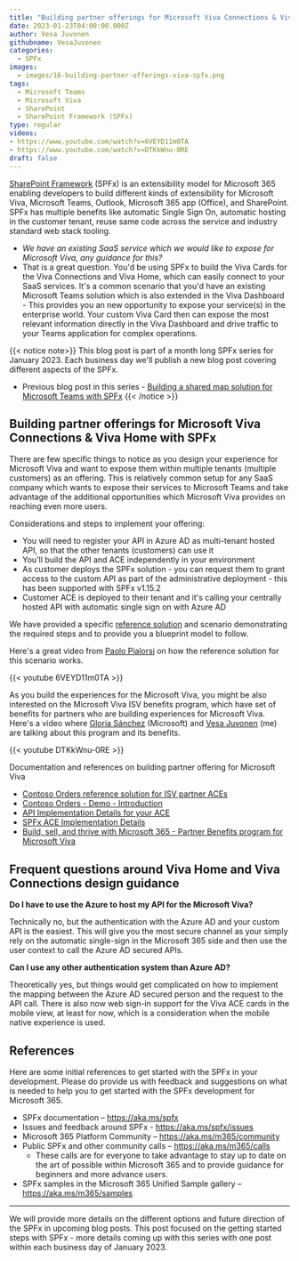 ```yaml
---
title: "Building partner offerings for Microsoft Viva Connections & Viva Home with SPFx"
date: 2023-01-23T04:00:00.000Z
author: Vesa Juvonen
githubname: VesaJuvonen
categories:
  - SPFx
images:
  - images/16-building-partner-offerings-viva-spfx.png
tags:
  - Microsoft Teams
  - Microsoft Viva  
  - SharePoint
  - SharePoint Framework (SPFx)
type: regular
videos:
- https://www.youtube.com/watch?v=6VEYD11m0TA
- https://www.youtube.com/watch?v=DTKkWnu-0RE
draft: false
---
```


[SharePoint Framework](https://aka.ms/spfx) (SPFx) is an extensibility model for Microsoft 365 enabling developers to build different kinds of extensibility for Microsoft Viva, Microsoft Teams, Outlook, Microsoft 365 app (Office), and SharePoint. SPFx has multiple benefits like automatic Single Sign On, automatic hosting in the customer tenant, reuse same code across the service and industry standard web stack tooling.

-	*We have an existing SaaS service which we would like to expose for Microsoft Viva, any guidance for this?*
-	That is a great question. You'd be using SPFx to build the Viva Cards for the Viva Connections and Viva Home, which can easily connect to your SaaS services. It's a common scenario that you'd have an existing Microsoft Teams solution which is also extended in the Viva Dashboard - This provides you an new opportunity to expose your service(s) in the enterprise world. Your custom Viva Card then can expose the most relevant information directly in the Viva Dashboard and drive traffic to your Teams application for complex operations.

{{< notice note>}}
This blog post is part of a month long SPFx series for January 2023. Each business day we'll publish a new blog post covering different aspects of the SPFx.

* Previous blog post in this series - [Building a shared map solution for Microsoft Teams with SPFx](https://pnp.github.io/blog/post/spfx-15-building-a-shared-map-teams-solution-spfx/)
{{< /notice >}}


## Building partner offerings for Microsoft Viva Connections & Viva Home with SPFx

There are few specific things to notice as you design your experience for Microsoft Viva and want to expose them within multiple tenants (multiple customers) as an offering. This is relatively common setup for any SaaS company which wants to expose their services to Microsoft Teams and take advantage of the additional opportunities which Microsoft Viva provides on reaching even more users.

Considerations and steps to implement your offering:

* You will need to register your API in Azure AD as multi-tenant hosted API, so that the other tenants (customers) can use it 
* You'll build the API and ACE independently in your environment 
* As customer deploys the SPFx solution - you can request them to grant access to the custom API as part of the administrative deployment - this has been supported with SPFx v1.15.2
* Customer ACE is deployed to their tenant and it's calling your centrally hosted API with automatic single sign on with Azure AD

We have provided a specific [reference solution](https://github.com/pnp/spfx-reference-scenarios/tree/main/samples/ace-pnp-contoso-orders) and scenario demonstrating the required steps and to provide you a blueprint model to follow.

Here's a great video from [Paolo Pialorsi](https://twitter.com/paolopia) on how the reference solution for this scenario works.

{{< youtube 6VEYD11m0TA >}}

As you build the experiences for the Microsoft Viva, you might be also interested on the Microsoft Viva ISV benefits program, which have set of benefits for partners who are building experiences for Microsoft Viva. Here's a video where [Gloria Sánchez](https://twitter.com/sglo_) (Microsoft) and [Vesa Juvonen](https://twitter.com/vesajuvonen) (me) are talking about this program and its benefits.

{{< youtube DTKkWnu-0RE >}}

Documentation and references on building partner offering for Microsoft Viva

- [Contoso Orders reference solution for ISV partner ACEs](https://adoption.microsoft.com/en-us/sample-solution-gallery/sample/pnp-spfx-reference-scenarios-ace-pnp-contoso-orders/)
- [Contoso Orders - Demo - Introduction](https://github.com/pnp/spfx-reference-scenarios/blob/main/samples/ace-pnp-contoso-orders/docs/Introduction.md)
- [API Implementation Details for your ACE](https://github.com/pnp/spfx-reference-scenarios/blob/main/samples/ace-pnp-contoso-orders/docs/APIs-Implementation-Details.md)
- [SPFx ACE Implementation Details](https://github.com/pnp/spfx-reference-scenarios/blob/main/samples/ace-pnp-contoso-orders/docs/ACEs-Implementation-Details.md)
- [Build, sell, and thrive with Microsoft 365 - Partner Benefits program for Microsoft Viva](https://cloudpartners.transform.microsoft.com/practices/modernworkisv)

## Frequent questions around Viva Home and Viva Connections design guidance

**Do I have to use the Azure to host my API for the Microsoft Viva?** 

Technically no, but the authentication with the Azure AD and your custom API is the easiest. This will give you the most secure channel as your simply rely on the automatic single-sign in the Microsoft 365 side and then use the user context to call the Azure AD secured APIs. 

**Can I use any other authentication system than Azure AD?**

Theoretically yes, but things would get complicated on how to implement the mapping between the Azure AD secured person and the request to the API call. There is also now web sign-in support for the Viva ACE cards in the mobile view, at least for now, which is a consideration when the mobile native experience is used.

## References

Here are some initial references to get started with the SPFx in your development. Please do provide us with feedback and suggestions on what is needed to help you to get started with the SPFx development for Microsoft 365.

-	SPFx documentation – https://aka.ms/spfx
-	Issues and feedback around SPFx - https://aka.ms/spfx/issues
-	Microsoft 365 Platform Community – https://aka.ms/m365/community
-	Public SPFx and other community calls – https://aka.ms/m365/calls 
    - These calls are for everyone to take advantage to stay up to date on the art of possible within Microsoft 365 and to provide guidance for beginners and more advance users.
-	SPFx samples in the Microsoft 365 Unified Sample gallery – https://aka.ms/m365/samples

- - -

We will provide more details on the different options and future direction of the SPFx in upcoming blog posts. This post focused on the getting started steps with SPFx - more details coming up with this series with one post within each business day of January 2023.